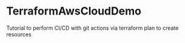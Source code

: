 # TerraformAwsCloudDemo
Tutorial to perform CI/CD with git actions via terraform plan to create resources
